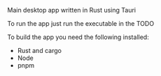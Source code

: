 Main desktop app written in Rust using Tauri

To run the app just run the executable in the TODO

To build the app you need the following installed:
 - Rust and cargo
 - Node
 - pnpm